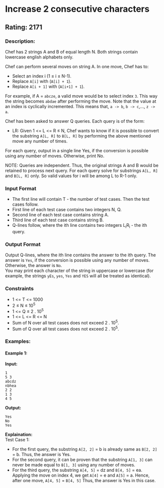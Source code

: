 # Increase 2 consecutive characters
## Rating: 2171
### Description:
Chef has 2 strings A and B of equal length N. Both strings contain lowercase english alphabets only.

Chef can perform several moves on string A. In one move, Chef has to:
- Select an index i (1 ≤ i ≤ N-1).
- Replace `A[i]` with (`A[i] + 1`).
- Replace `A[i + 1]` with (`A[i+1] + 1`).

For example, if A = `abcze`, a valid move would be to select index `3`. This way the string becomes `abdae` after performing the move. Note that the value at an index is cyclically incremented. This means that, `a -> b`, `b -> c`,..., `z -> a`.

Chef has been asked to answer Q queries. Each query is of the form:
- LR: Given 1 <= L <= R ≤ N, Chef wants to know if it is possible to convert the substring `A[L, R]` to `B[L, R]` by performing the above mentioned move any number of times.

For each query, output in a single line Yes, if the conversion is possible using any number of moves. Otherwise, print No.

NOTE: Queries are independent. Thus, the original strings A and B would be retained to process next query. For each query solve for substrings `A[L, R]` and `B[L, R]` only. So valid values for i will be among L to R-1 only.

### Input Format
- The first line will contain T - the number of test cases. Then the test cases follow.
- First line of each test case contains two integers N, Q.
- Second line of each test case contains string A.
- Third line of each test case contains string B.
- Q-lines follow, where the ith line contains two integers L<sub>i</sub>R<sub>i</sub> - the ith query.
### Output Format
Output Q-lines, where the ith line contains the answer to the ith query. The answer is `Yes`, if the conversion is possible using any number of moves. Otherwise, the answer is `No`.  
You may print each character of the string in uppercase or lowercase (for example, the strings `yEs`, `yes`, `Yes` and `YES` will all be treated as identical).
### Constraints
- 1 <= T <= 1000
- 2 ≤ N ≤ 10<sup>5</sup>
- 1 <= Q ≤ 2 . 10<sup>5</sup>
- 1 <= L <= R <= N
- Sum of N over all test cases does not exceed 2 . 10<sup>5</sup>.
- Sum of Q over all test cases does not exceed 2 . 10<sup>5</sup>.

### Examples:
#### Example 1:
**Input:**
```
1
5 3
abcdz
nbhea
2 2
1 3
4 5
```
**Output:**
```
Yes
No
Yes
```
**Explaination:**  
Test Case 1:  
- For the first query, the substring `A[2, 2]` = b is already same as `B[2, 2]` = b. Thus, the answer is Yes.
- For the second query, it can be proven that the substring `A[1, 3]` can never be made equal to `B[1, 3]` using any number of moves. 
- For the third query, the substring `A[4, 5]` = dz and `B[4, 5]` = ea. Applying the move on index 4, we get `A[4]` = e and `A[5]` = a. Hence, after one move, `A[4, 5]` = `B[4, 5]` Thus, the answer is Yes in this case.